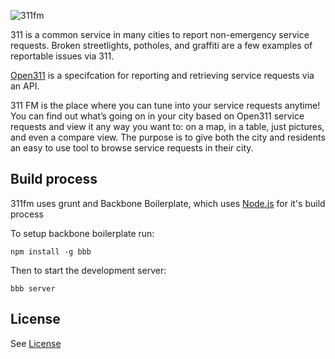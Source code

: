 ![311fm](https://github.com/codeforamerica/311fm/assets/img/screenshot.png)


311 is a common service in many cities to report non-emergency service requests. Broken streetlights, potholes, and graffiti are a few examples of reportable issues via 311.

[Open311](http://open311.org) is a specifcation for reporting and retrieving service requests via an API.  

311 FM is the place where you can tune into your service requests anytime! You can find out what’s going on in your city based on Open311 service requests and view it any way you want to: on a map, in a table, just pictures, and even a compare view.  The purpose is to give both the city and residents an easy to use tool to browse service requests in their city.


## Build process ##

311fm uses grunt and Backbone Boilerplate, which uses [Node.js](http://nodejs.org) for it's build process

To setup backbone boilerplate run:

    npm install -g bbb


Then to start the development server:

    bbb server


## License ##

See [License](license.md)